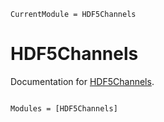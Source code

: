 ```@meta
CurrentModule = HDF5Channels
```

# HDF5Channels

Documentation for [HDF5Channels](https://github.com/mkitti/HDF5Channels.jl).

```@index
```

```@autodocs
Modules = [HDF5Channels]
```
